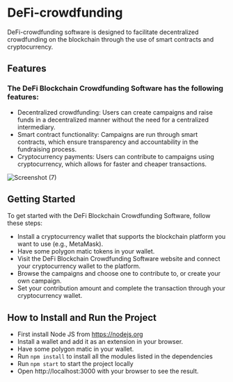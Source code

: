 # DeFi-crowdfunding
DeFi-crowdfunding software is designed to facilitate decentralized crowdfunding on the blockchain through the use of smart contracts and cryptocurrency. 

## Features
### The DeFi Blockchain Crowdfunding Software has the following features:
- Decentralized crowdfunding: Users can create campaigns and raise funds in a decentralized manner without the need for a centralized intermediary.
- Smart contract functionality: Campaigns are run through smart contracts, which ensure transparency and accountability in the fundraising process.
- Cryptocurrency payments: Users can contribute to campaigns using cryptocurrency, which allows for faster and cheaper transactions.

![Screenshot (7)](https://github.com/Malachy-Olua/DeFi-crowdfunding/assets/105208823/03befe29-d389-46e0-8025-c7a7b8e8f8e6)

## Getting Started
To get started with the DeFi Blockchain Crowdfunding Software, follow these steps:
- Install a cryptocurrency wallet that supports the blockchain platform you want to use (e.g., MetaMask).
- Have some polygon matic tokens in your wallet.
- Visit the DeFi Blockchain Crowdfunding Software website and connect your cryptocurrency wallet to the platform.
- Browse the campaigns and choose one to contribute to, or create your own campaign.
- Set your contribution amount and complete the transaction through your cryptocurrency wallet.

## How to Install and Run the Project
- First install Node JS from https://nodejs.org
- Install a wallet and add it as an extension in your browser.
- Have some polygon matic in your wallet.
- Run `npm install` to install all the modules listed in the dependencies
- Run `npm start` to start the project locally
- Open http://localhost:3000 with your browser to see the result.
